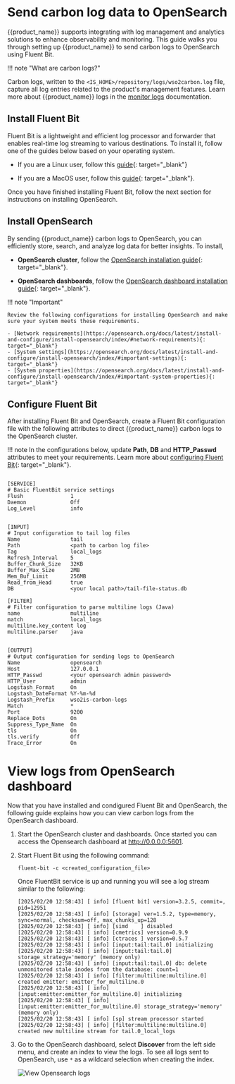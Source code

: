 # Send carbon log data to OpenSearch

{{product_name}} supports integrating with log management and analytics solutions to enhance observability and monitoring. This guide walks you through setting up {{product_name}} to send carbon logs to OpenSearch using Fluent Bit.

!!! note "What are carbon logs?"

   Carbon logs, written to the `<IS_HOME>/repository/logs/wso2carbon.log` file, capture all log entries related to the product's management features. Learn more about {{product_name}} logs in the [monitor logs]({{base_path}}/deploy/monitor/monitor-logs/) documentation.
    

## Install Fluent Bit

Fluent Bit is a lightweight and efficient log processor and forwarder that enables real-time log streaming to various destinations. To install it, follow one of the guides below based on your operating system.

- If you are a Linux user, follow this [guide](https://docs.fluentbit.io/manual/installation/linux/ubuntu){: target="_blank"}

- If you are a MacOS user, follow this [guide](https://docs.fluentbit.io/manual/installation/macos){: target="_blank"}.

Once you have finished installing Fluent Bit, follow the next section for instructions on installing OpenSearch.

## Install OpenSearch

By sending {{product_name}} carbon logs to OpenSearch, you can efficiently store, search, and analyze log data for better insights. To install,

- **OpenSearch cluster**, follow the [OpenSearch installation guide](https://opensearch.org/docs/latest/install-and-configure/install-opensearch/index){: target="_blank"}.

- **OpenSearch dashboards**, follow the [OpenSearch dashboard installation guide](https://opensearch.org/docs/latest/install-and-configure/install-dashboards/index/){: target="_blank"}.

!!! note "Important"
    
    Review the following configurations for installing OpenSearch and make sure your system meets these requirements.

    - [Network requirements](https://opensearch.org/docs/latest/install-and-configure/install-opensearch/index/#network-requirements){: target="_blank"}
    - [System settings](https://opensearch.org/docs/latest/install-and-configure/install-opensearch/index/#important-settings){: target="_blank"}
    - [System properties](https://opensearch.org/docs/latest/install-and-configure/install-opensearch/index/#important-system-properties){: target="_blank"}

## Configure Fluent Bit

After installing Fluent Bit and OpenSearch, create a Fluent Bit configuration file with the following attributes to direct {{product_name}} carbon logs to the OpenSearch cluster.

!!! note
    In the configurations below, update **Path**, **DB** and **HTTP_Passwd** attributes to meet your requirements. Learn more about [configuring Fluent Bit](http://docs.fluentbit.io/manual/administration/configuring-fluent-bit/classic-mode/configuration-file){: target="_blank"}.

```config

[SERVICE]
# Basic FluentBit service settings
Flush               1
Daemon              Off
Log_Level           info


[INPUT]
# Input configuration to tail log files
Name                tail
Path                <path to carbon log file>
Tag                 local_logs
Refresh_Interval    5
Buffer_Chunk_Size   32KB
Buffer_Max_Size     2MB
Mem_Buf_Limit       256MB
Read_from_Head      true
DB                  <your local path>/tail-file-status.db

[FILTER]
# Filter configuration to parse multiline logs (Java)
name                multiline
match               local_logs
multiline.key_content log
multiline.parser    java


[OUTPUT]
# Output configuration for sending logs to OpenSearch
Name                opensearch
Host                127.0.0.1                        
HTTP_Passwd         <your opensearch admin password>
HTTP_User           admin
Logstash_Format     On
Logstash_DateFormat %Y-%m-%d
Logstash_Prefix     wso2is-carbon-logs
Match               *
Port                9200
Replace_Dots        On
Suppress_Type_Name  On
tls                 On
tls.verify          Off
Trace_Error         On

```

# View logs from OpenSearch dashboard

Now that you have installed and condigured Fluent Bit and OpenSearch, the following guide explains how you can view carbon logs from the OpenSearch dashboard.

1. Start the OpenSearch cluster and dashboards. Once started you can access the Opensearch dashboard at http://0.0.0.0:5601.

2. Start Fluent Bit using the following command:

    ```curl
    fluent-bit -c <created_configuration_file>
    ```

    Once FluentBit service is up and running you will see a log stream similar to the following:

    ```log
    [2025/02/20 12:58:43] [ info] [fluent bit] version=3.2.5, commit=, pid=12951
    [2025/02/20 12:58:43] [ info] [storage] ver=1.5.2, type=memory, sync=normal, checksum=off, max_chunks_up=128
    [2025/02/20 12:58:43] [ info] [simd    ] disabled
    [2025/02/20 12:58:43] [ info] [cmetrics] version=0.9.9
    [2025/02/20 12:58:43] [ info] [ctraces ] version=0.5.7
    [2025/02/20 12:58:43] [ info] [input:tail:tail.0] initializing
    [2025/02/20 12:58:43] [ info] [input:tail:tail.0] storage_strategy='memory' (memory only)
    [2025/02/20 12:58:43] [ info] [input:tail:tail.0] db: delete unmonitored stale inodes from the database: count=1
    [2025/02/20 12:58:43] [ info] [filter:multiline:multiline.0] created emitter: emitter_for_multiline.0
    [2025/02/20 12:58:43] [ info] [input:emitter:emitter_for_multiline.0] initializing
    [2025/02/20 12:58:43] [ info] [input:emitter:emitter_for_multiline.0] storage_strategy='memory' (memory only)
    [2025/02/20 12:58:43] [ info] [sp] stream processor started
    [2025/02/20 12:58:43] [ info] [filter:multiline:multiline.0] created new multiline stream for tail.0_local_logs
    ```

3. Go to the OpenSearch dashboard, select **Discover** from the left side menu, and create an index to view the logs. To see all logs sent to OpenSearch, use `*` as a wildcard selection when creating the index.

    ![View Opensearch logs]({{base_path}}/assets/img/guides/analytics/opensearch/opensearch-logs.png)





